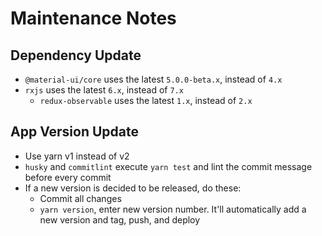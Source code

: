 # Maintenance Notes

## Dependency Update

* `@material-ui/core` uses the latest `5.0.0-beta.x`, instead of `4.x`
* `rxjs` uses the latest `6.x`, instead of `7.x`
  * `redux-observable` uses the latest `1.x`, instead of `2.x`

## App Version Update

* Use yarn v1 instead of v2
* `husky` and `commitlint` execute `yarn test` and lint the commit message before every commit
* If a new version is decided to be released, do these:
  * Commit all changes
  * `yarn version`, enter new version number. It'll automatically add a new version and tag, push, and deploy
